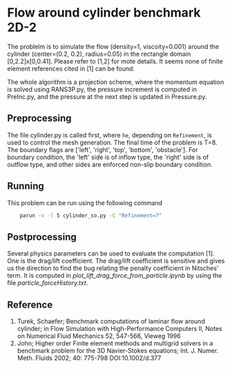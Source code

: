 # Flow around cylinder benchmark 2D-2

The problelm is to simulate the flow (density=1, viscoity=0.001) around the cylinder (center=(0.2, 0.2), radius=0.05) in the rectangle domain [0,2.2]x[0,0.41]. Please refer to [1,2] for mote details. It seems none of finite element references cited in [1] can be found. 



The whole algorithm is a projection scheme, where the momentum equation is solved using RANS3P.py, the pressure increment is computed in PreInc.py, and the pressure at the next step is updated in Pressure.py.


## Preprocessing

The file cylinder.py is called first, where `he`, depending on `Refinement`, is used to control the mesh generation. The final time of the problem is T=8. The boundary flags are ['left', 'right', 'top', 'bottom', 'obstacle']. For boundary condition, the 'left' side is of inflow type, the 'right' side is of outflow type, and other sides are enforced non-slip boundary condition.



## Running

This problem can be run using the following command
```bash
    parun -v -l 5 cylinder_so.py -C "Refinement=7"
```


## Postprocessing

Several physics parameters can be used to evaluate the computation [1]. One is the drag/lift coefficient. The drag/lift coefficient is sensitive and gives us the direction to find the bug relating the penalty coefficient in Nitsches' term. It is computed in *plot_lift_drag_force_from_particle.ipynb* by using the file *particle_forceHistory.txt*. 



## Reference 

1. Turek, Schaefer; Benchmark computations of laminar flow around cylinder; in Flow Simulation with High-Performance Computers II, Notes on Numerical Fluid Mechanics 52, 547-566, Vieweg 1996
2. John; Higher order Finite element methods and multigrid solvers in a benchmark problem for the 3D Navier-Stokes equations; Int. J. Numer. Meth. Fluids 2002; 40: 775-798 DOI:10.1002/d.377